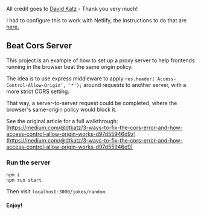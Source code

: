 All credit goes to [David Katz](https://github.com/15Dkatz/beat-cors-server) - Thank you very much!

I had to configure this to work with Netlify, the instructions to do that are [here.](https://dev.to/owenconti/how-to-deploy-express-js-apps-on-netlify-4alh)

## Beat Cors Server
This project is an example of how to set up a proxy server to help frontends running in the browser beat the same origin policy.

The idea is to use express middleware to apply `res.header('Access-Control-Allow-Origin', '*');` around requests to another server, with a more strict CORS setting.

That way, a server-to-server request could be completed, where the browser's same-origin policy would block it.

See the original article for a full walkthrough: [https://medium.com/@dtkatz/3-ways-to-fix-the-cors-error-and-how-access-control-allow-origin-works-d97d55946d9z](https://medium.com/@dtkatz/3-ways-to-fix-the-cors-error-and-how-access-control-allow-origin-works-d97d55946d9)

### Run the server
```
npm i
npm run start
```

Then visit `localhost:3000/jokes/random`.

#### Enjoy!

